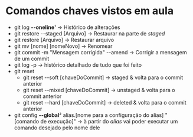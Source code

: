 # Comandos chaves vistos em aula
<ul>
    <li>git log <b>--oneline</b>¹ -> Histórico de alterações</li>
    <li>git restore --staged [Arquivo] -> Restaurar na parte de <i>staged</i></li>
    <li>git restore [Arquivo] -> Restaurar arquivo</li>
    <li>git mv [nome] [nomeNovo] -> Renomear</li>
    <li>git commit -m "Mensagem corrigida" --amend -> Corrigir a mensagem de um commit</li>
    <li>git log -p -> histórico detalhado de tudo que foi feito</li>
    <li>
        git reset
        <ul>
            <li>git reset --soft [chaveDoCommit] -> staged & volta para o commit anterior</li>
            <li>git reset --mixed [chaveDoCommit] -> unstaged & volta para o commit anterior</li>
            <li>git reset --hard [chaveDoCommit] -> deleted & volta para o commit anterior</li>
        </ul>
    </li>
    <li>git config <b>--global</b>² alias.[nome para a configuração do alias] "[comando de execução]"
    -> à partir do <i>alias</i> vai poder executar um comando desejado pelo nome dele
</ul>
